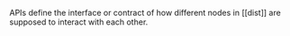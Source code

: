 
APIs define the interface or contract of how different nodes in [[dist]] are supposed to interact with each other.